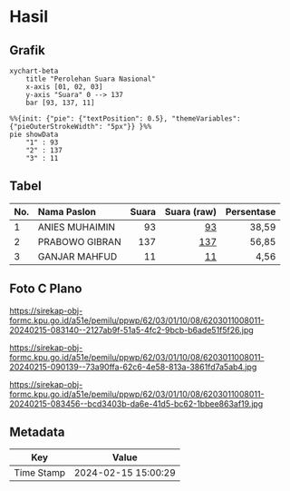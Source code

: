 # Hasil

## Grafik

```mermaid
xychart-beta
    title "Perolehan Suara Nasional"
    x-axis [01, 02, 03]
    y-axis "Suara" 0 --> 137
    bar [93, 137, 11]
```

```mermaid
%%{init: {"pie": {"textPosition": 0.5}, "themeVariables": {"pieOuterStrokeWidth": "5px"}} }%%
pie showData
    "1" : 93
    "2" : 137
    "3" : 11
```

## Tabel

| No. | Nama Paslon    | Suara | Suara (raw) | Persentase |
|:--- |:-------------- | -----:| -----------:| ----------:|
| 1   | ANIES MUHAIMIN | 93    | [93][p-1]   | 38,59      |
| 2   | PRABOWO GIBRAN | 137   | [137][p-2]  | 56,85      |
| 3   | GANJAR MAHFUD  | 11    | [11][p-3]   | 4,56       |


[p-1]: https://github.com/gigit-pemilu/pemilu-2024/blob/main/pilpres/hitung-suara/sub/62-kalimantan-tengah/sub/03-kapuas/sub/01-selat/sub/1008-selat-tengah/sub/011-tps/sub/paslon-1.txt
[p-2]: https://github.com/gigit-pemilu/pemilu-2024/blob/main/pilpres/hitung-suara/sub/62-kalimantan-tengah/sub/03-kapuas/sub/01-selat/sub/1008-selat-tengah/sub/011-tps/sub/paslon-2.txt
[p-3]: https://github.com/gigit-pemilu/pemilu-2024/blob/main/pilpres/hitung-suara/sub/62-kalimantan-tengah/sub/03-kapuas/sub/01-selat/sub/1008-selat-tengah/sub/011-tps/sub/paslon-3.txt

## Foto C Plano

https://sirekap-obj-formc.kpu.go.id/a51e/pemilu/ppwp/62/03/01/10/08/6203011008011-20240215-083140--2127ab9f-51a5-4fc2-9bcb-b6ade51f5f26.jpg

https://sirekap-obj-formc.kpu.go.id/a51e/pemilu/ppwp/62/03/01/10/08/6203011008011-20240215-090139--73a90ffa-62c6-4e58-813a-3861fd7a5ab4.jpg

https://sirekap-obj-formc.kpu.go.id/a51e/pemilu/ppwp/62/03/01/10/08/6203011008011-20240215-083456--bcd3403b-da6e-41d5-bc62-1bbee863af19.jpg


## Metadata

| Key        | Value               |
| ---------- | ------------------- |
| Time Stamp | 2024-02-15 15:00:29 |




